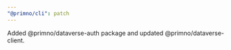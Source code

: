 ```yaml
---
"@primno/cli": patch
---
```


Added @primno/dataverse-auth package and updated @primno/dataverse-client.
